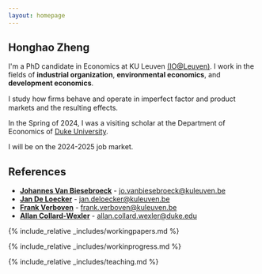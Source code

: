 ```yaml
---
layout: homepage
---
```


## Honghao Zheng

I'm a PhD candidate in Economics at KU Leuven <a href="https://sites.google.com/view/ioleuven/home" target="_blank">(IO@Leuven)</a>. I work in the fields of **industrial organization**, **environmental economics**, and **development economics**.

I study how ﬁrms behave and operate in imperfect factor and product markets and the resulting effects.

In the Spring of 2024, I was a visiting scholar at the Department of Economics of <a href="https://econ.duke.edu/" target="_blank">Duke University</a>.

I will be on the 2024-2025 job market.

[comment]: <> (Find out more through my <a href="https://honghao-zheng.github.io/assets/files/CV_2024_1010_Honghao Zheng.pdf" target="_blank">CV</a> and <a href="https://honghao-zheng.github.io/assets/files/JMP.pdf" target="_blank">Job Market Paper</a>.)

[comment]: <> (## Research Interests)

[comment]: <> (- **Empirical Industrial Organization:** Market Power, Productivity, and Production Function Estimation)
[comment]: <> (- **Environmental/Energy Economics:** Emission Trading Schemes, Abatement Cost, and Production-Emission Tradeoffs)
[comment]: <> (- **International Economics:** Trade Dynamics, FDI Entry, and Demand Uncertainty)

## References

- **<a href="https://sites.google.com/view/jovb/" target="_blank">Johannes Van Biesebroeck</a>** - jo.vanbiesebroeck@kuleuven.be
- **<a href="https://sites.google.com/site/deloeckerjan/" target="_blank">Jan De Loecker</a>** - jan.deloecker@kuleuven.be
- **<a href="https://sites.google.com/site/frankverbo/home" target="_blank">Frank Verboven</a>** - frank.verboven@kuleuven.be
- **<a href="https://sites.duke.edu/collardwexler/" target="_blank">Allan Collard-Wexler</a>** - allan.collard.wexler@duke.edu

{% include_relative _includes/workingpapers.md %}

{% include_relative _includes/workinprogress.md %}

{% include_relative _includes/teaching.md %}

